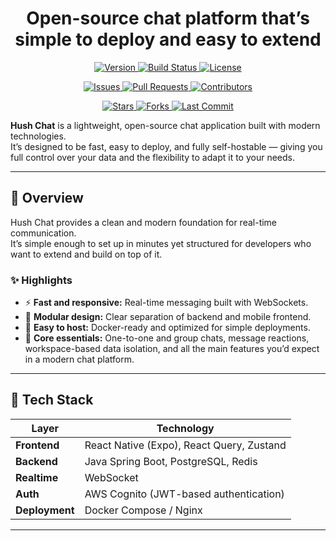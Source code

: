 
<h1 align="center">
  Open-source chat platform that’s simple to deploy and easy to extend
</h1>

<p align="center">
  <a href="https://github.com/HushChat/hush-chat/releases">
    <img src="https://img.shields.io/github/v/release/HushChat/hush-chat?label=version&color=blue" alt="Version">
  </a>
  <a href="https://github.com/HushChat/hush-chat/actions">
    <img src="https://img.shields.io/github/actions/workflow/status/HushChat/hush-chat/build.yml?label=build&logo=github" alt="Build Status">
  </a>
  <a href="https://github.com/HushChat/hush-chat/blob/main/LICENSE">
    <img src="https://img.shields.io/github/license/HushChat/hush-chat?color=green" alt="License">
  </a>
</p>

<p align="center">
  <a href="https://github.com/HushChat/hush-chat/issues">
    <img src="https://img.shields.io/github/issues/HushChat/hush-chat?color=orange" alt="Issues">
  </a>
  <a href="https://github.com/HushChat/hush-chat/pulls">
    <img src="https://img.shields.io/github/issues-pr/HushChat/hush-chat?color=blueviolet" alt="Pull Requests">
  </a>
  <a href="https://github.com/HushChat/hush-chat/graphs/contributors">
    <img src="https://img.shields.io/github/contributors/HushChat/hush-chat?color=brightgreen" alt="Contributors">
  </a>
</p>

<p align="center">
  <a href="https://github.com/HushChat/hush-chat/stargazers">
    <img src="https://img.shields.io/github/stars/HushChat/hush-chat?style=social" alt="Stars">
  </a>
  <a href="https://github.com/HushChat/hush-chat/network/members">
    <img src="https://img.shields.io/github/forks/HushChat/hush-chat?style=social" alt="Forks">
  </a>
  <a href="https://github.com/HushChat/hush-chat/commits/main">
    <img src="https://img.shields.io/github/last-commit/HushChat/hush-chat?color=yellow" alt="Last Commit">
  </a>
</p>

**Hush Chat** is a lightweight, open-source chat application built with modern technologies.  
It’s designed to be fast, easy to deploy, and fully self-hostable — giving you full control over your data and the flexibility to adapt it to your needs.

---

## 🚀 Overview

Hush Chat provides a clean and modern foundation for real-time communication.  
It’s simple enough to set up in minutes yet structured for developers who want to extend and build on top of it.

### ✨ Highlights

- ⚡ **Fast and responsive:** Real-time messaging built with WebSockets.  
- 🧩 **Modular design:** Clear separation of backend and mobile frontend.  
- 🔧 **Easy to host:** Docker-ready and optimized for simple deployments.  
- 💬 **Core essentials:** One-to-one and group chats, message reactions, workspace-based data isolation, and all the main features you’d expect in a modern chat platform.


---

## 🧩 Tech Stack

| Layer | Technology |
|-------|-------------|
| **Frontend** | React Native (Expo), React Query, Zustand |
| **Backend** | Java Spring Boot, PostgreSQL, Redis |
| **Realtime** | WebSocket |
| **Auth** | AWS Cognito (JWT-based authentication) |
| **Deployment** | Docker Compose / Nginx |
 

---

